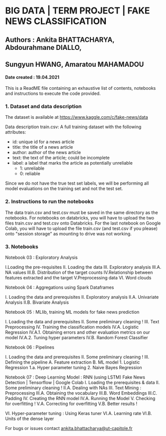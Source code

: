 # BIG DATA | TERM PROJECT | FAKE NEWS CLASSIFICATION
## Authors : Ankita BHATTACHARYA, Abdourahmane DIALLO, 
##           Sungyun HWANG, Amaratou MAHAMADOU
#### Date created : 19.04.2021


This is a ReadME file containing an exhaustive list of contents,
notebooks and instructions to execute the code provided. 

### 1. Dataset and data description
The dataset is available at 
https://www.kaggle.com/c/fake-news/data

Data description
train.csv: A full training dataset with the following attributes:

- id: unique id for a news article
- title: the title of a news article
- author: author of the news article
- text: the text of the article; could be incomplete
- label: a label that marks the article as potentially unreliable
	- 1: unreliable
	- 0: reliable

Since we do not have the true test set labels, we will be performing 
all model evaluations on the training set and not the test set.

### 2. Instructions to run the notebooks
The data train.csv and test.csv must be saved in the same directory as the 
notebooks. For notebooks on databricks, you will have to upload the two files 
train.csv and test.csv onto Databricks. 
For the last notebook on Google Colab, you will have to upload
the file train.csv (and test.csv if you please) onto "session storage" as 
mounting to drive was not working. 

### 3. Notebooks
Notebook 03 : Exploratory Analysis

I.Loading the pre-requisites
II. Loading the data
III. Exploratory analysis
	III.A. NA values
	III.B. Distribution of the target counts
IV.Relationship between features extracted and the target
V.Preprocessing data
VI. Word clouds


Notebook 04 : Aggregations using Spark Dataframes

I. Loading the data and prerequisites
II. Exploratory analysis
	II.A. Univariate Analysis
	II.B. Bivariate Analysis

Notebook 05 : MLlib, training ML models for fake news prediction

I. Loading the data and prerequisites
II. Some preliminary cleaning !
III. Text Preprocessing
IV. Training the classification models
	IV.A. Logistic Regression
		IV.A.1. Obtaining errors and other evaluation metrics on our model
		IV.A.2. Tuning hyper parameters
	IV.B. Random Forest Classifier


Notebook 06 : Pipelines 

I. Loading the data and prerequisites
II. Some preliminary cleaning !
III. Defining the pipeline
	A. Feature extraction
	B. ML model
		1. Logistic Regression
			1.a. Hyper parameter tuning
		2. Naive Bayes Regression
		
		
Notebook 07 : Deep Learning Model : RNN (using LSTM)
Fake News Detection | Tensorflow | Google Colab
I. Loading the prerequisites & data
II. Some preliminary cleaning !
	II.A. Dealing with NAs
III. Text Mining : Preprocessing
	III.A. Obtaining the vocabulary
	III.B. Word Embeddings
	III.C. Padding
IV. Creating the RNN model
	IV.A. Running the Model
V. Checking for overfitting !
	V.A. Correcting for overfitting
	V.B. Better results !

VI. Hyper-parameter tuning : Using Keras tuner
	VI.A. Learning rate
	VI.B. Units of the dense layer

For bugs or issues contact  ankita.bhattacharya@ut-capitole.fr

